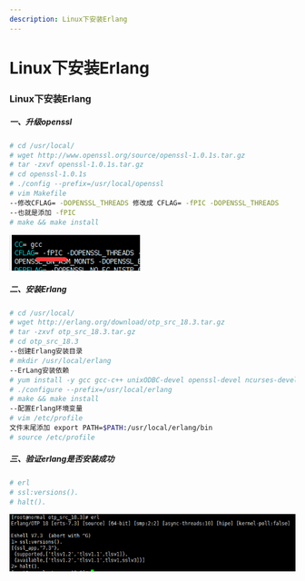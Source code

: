 ```yaml
---
description: Linux下安装Erlang
---
```


# Linux下安装Erlang

### Linux下安装Erlang
##### 一、升级openssl
```bash
# cd /usr/local/
# wget http://www.openssl.org/source/openssl-1.0.1s.tar.gz
# tar -zxvf openssl-1.0.1s.tar.gz
# cd openssl-1.0.1s
# ./config --prefix=/usr/local/openssl
# vim Makefile
--修改CFLAG= -DOPENSSL_THREADS 修改成 CFLAG= -fPIC -DOPENSSL_THREADS
--也就是添加 -fPIC
# make && make install
```

![](../assets/jianshu/2743275-dfbc236a0a6fc515.png)

##### 二、安装Erlang
```bash
# cd /usr/local/
# wget http://erlang.org/download/otp_src_18.3.tar.gz
# tar -zxvf otp_src_18.3.tar.gz
# cd otp_src_18.3
--创建Erlang安装目录
# mkdir /usr/local/erlang
--ErLang安装依赖
# yum install -y gcc gcc-c++ unixODBC-devel openssl-devel ncurses-devel
# ./configure --prefix=/usr/local/erlang
# make && make install
--配置Erlang环境变量
# vim /etc/profile
文件末尾添加 export PATH=$PATH:/usr/local/erlang/bin
# source /etc/profile
```
##### 三、验证erlang是否安装成功
```bash
# erl
# ssl:versions().
# halt().
```

![](../assets/jianshu/2743275-81a99d09c5fb870d.png)
